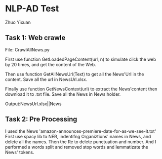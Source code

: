 #  NLP-AD Test
Zhuo Yixuan

## Task 1: Web crawle
File: CrawlAllNews.py 

First use function GetLoadedPageContent(url, n) to simulate cilck the web by 20 times,
and get the content of the Web.

Then use function GetAllNewsUrl(Text) to get all the News'Url in the content.
Save all the url in NewsUrl.xlsx.

Finally use function GetNewsContext(url) to extract the News'content
then download it to .txt file. Save all the News in News holder.

Output:NewsUrl.xlsx||News

## Task 2: Pre Processing
I used the News 'amazon-announces-premiere-date-for-as-we-see-it.txt'
First use spacy lib to NER, indentifng Organiztions' names in News, and delete all the names.
Then the Re to delete punctuation and number. And I performed a words split and removed stop words and lemmatizate 
the News' tokens.





